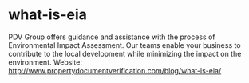 what-is-eia
===========

PDV Group offers guidance and assistance with the process of Environmental Impact Assessment. Our teams enable your business to contribute to the local development while minimizing the impact on the environment.  Website: http://www.propertydocumentverification.com/blog/what-is-eia/
